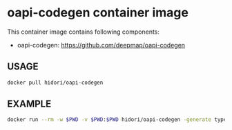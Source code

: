 # oapi-codegen container image

This container image contains following components:

* oapi-codegen: <https://github.com/deepmap/oapi-codegen>

## USAGE

```bash
docker pull hidori/oapi-codegen
```

## EXAMPLE

```bash
docker run --rm -w $PWD -v $PWD:$PWD hidori/oapi-codegen -generate types,server -package oapi ./petstore.yaml
```
